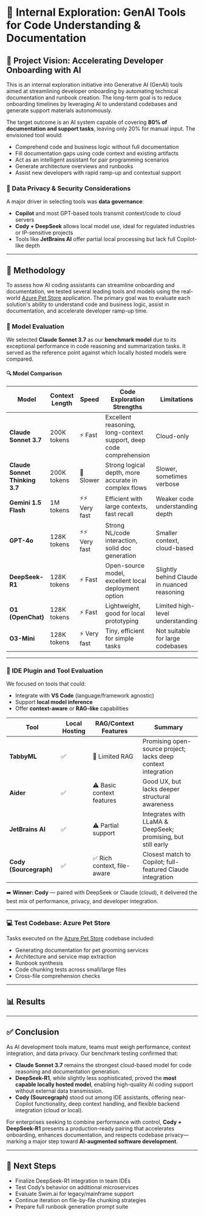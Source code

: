 # 🧠 Internal Exploration: GenAI Tools for Code Understanding & Documentation 

## 🚀 Project Vision: Accelerating Developer Onboarding with AI

This is an internal exploration initiative into Generative AI (GenAI) tools aimed at streamlining developer onboarding by automating technical documentation and runbook creation. The long-term goal is to reduce onboarding timelines by leveraging AI to understand codebases and generate support materials autonomously.

The target outcome is an AI system capable of covering **80% of documentation and support tasks**, leaving only 20% for manual input. The envisioned tool would:

- Comprehend code and business logic without full documentation
- Fill documentation gaps using code context and existing artifacts
- Act as an intelligent assistant for pair programming scenarios
- Generate architecture overviews and runbooks
- Assist new developers with rapid ramp-up and contextual support

### 🔐 Data Privacy & Security Considerations

A major driver in selecting tools was **data governance**:

- **Copilot** and most GPT-based tools transmit context/code to cloud servers
- **Cody + DeepSeek** allows local model use, ideal for regulated industries or IP-sensitive projects
- Tools like **JetBrains AI** offer partial local processing but lack full Copilot-like depth

---

## 🧪 Methodology

To assess how AI coding assistants can streamline onboarding and documentation, we tested several leading tools and models using the real-world [Azure Pet Store](https://azurepetstore.com/) application. The primary goal was to evaluate each solution's ability to understand code and business logic, assist in documentation, and accelerate developer ramp-up time.

### 🤖 Model Evaluation

We selected **Claude Sonnet 3.7** as our **benchmark model** due to its exceptional performance in code reasoning and summarization tasks. It served as the reference point against which locally hosted models were compared.

#### 🔍 Model Comparison

| Model               | Context Length | Speed     | Code Exploration Strengths                               | Limitations                                    | Local Hosting |
|---------------------|----------------|-----------|----------------------------------------------------------|------------------------------------------------|---------------|
| **Claude Sonnet 3.7** | 200K tokens     | ⚡ Fast     | Excellent reasoning, long-context support, deep code comprehension | Cloud-only                                      | ❌             |
| **Claude Sonnet Thinking 3.7** | 200K tokens     | 🐢 Slower   | Strong logical depth, more accurate in complex flows      | Slower, sometimes verbose                      | ❌             |
| **Gemini 1.5 Flash** | 1M tokens       | ⚡⚡ Very fast | Efficient with large contexts, fast recall               | Weaker code understanding depth                | ❌             |
| **GPT-4o**          | 128K tokens     | ⚡⚡ Very fast | Strong NL/code interaction, solid doc generation         | Smaller context, cloud-based                   | ❌             |
| **DeepSeek-R1**     | 128K tokens     | ⚡ Fast     | Open-source model, excellent local deployment option     | Slightly behind Claude in nuanced reasoning    | ✅             |
| **O1 (OpenChat)**   | 128K tokens     | ⚡ Fast     | Lightweight, good for local prototyping                  | Limited high-level understanding               | ✅             |
| **O3-Mini**         | 128K tokens     | ⚡ Very fast | Tiny, efficient for simple tasks                         | Not suitable for large codebases               | ✅             |

---

### 🧰 IDE Plugin and Tool Evaluation

We focused on tools that could:
- Integrate with **VS Code** (language/framework agnostic)
- Support **local model inference**
- Offer **context-aware** or **RAG-like** capabilities

| Tool              | Local Hosting | RAG/Context Features       | Summary                                                       |
|------------------|---------------|-----------------------------|----------------------------------------------------------------|
| **TabbyML**       | ✅             | 🚫 Limited RAG             | Promising open-source project; lacks deep context integration |
| **Aider**         | ✅             | ⚠️ Basic context features | Good UX, but lacks deeper structural awareness                |
| **JetBrains AI**  | ✅             | ⚠️ Partial support        | Integrates with LLaMA & DeepSeek; promising, but still early  |
| **Cody (Sourcegraph)** | ✅       | ✅ Rich context, file-aware | Closest match to Copilot; full-featured Claude integration    |

➡️ **Winner: Cody** — paired with DeepSeek or Claude (cloud), it delivered the best mix of performance, privacy, and developer integration.

---

### 💻 Test Codebase: Azure Pet Store

Tasks executed on the [Azure Pet Store](https://azurepetstore.com/) codebase included:

- Generating documentation for pet grooming services
- Architecture and service map extraction
- Runbook synthesis
- Code chunking tests across small/large files
- Cross-file comprehension checks

---

## 📊 Results

---

## ✅ Conclusion

As AI development tools mature, teams must weigh performance, context integration, and data privacy. Our benchmark testing confirmed that:

- **Claude Sonnet 3.7** remains the strongest cloud-based model for code reasoning and documentation generation.
- **DeepSeek-R1**, while slightly less sophisticated, proved the **most capable locally hosted model**, enabling high-quality AI coding support without external data transmission.
- **Cody (Sourcegraph)** stood out among IDE assistants, offering near-Copilot functionality, deep context handling, and flexible backend integration (cloud or local).

For enterprises seeking to combine performance with control, **Cody + DeepSeek-R1** presents a production-ready pairing that accelerates onboarding, enhances documentation, and respects codebase privacy—marking a major step toward **AI-augmented software development**.

---

## 📅 Next Steps

- Finalize DeepSeek-R1 integration in team IDEs
- Test Cody’s behavior on additional microservices
- Evaluate Swim.ai for legacy/mainframe support
- Continue iteration on file-by-file chunking strategies
- Prepare full runbook generation prompt suite
